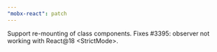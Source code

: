 ```yaml
---
"mobx-react": patch
---
```


Support re-mounting of class components. Fixes #3395: observer not working with React@18 &lt;StrictMode&gt;.
